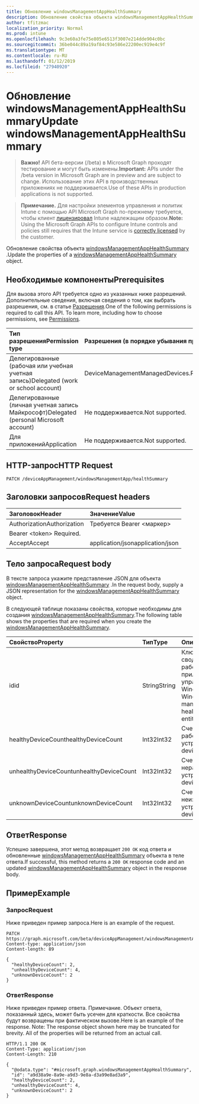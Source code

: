 ```yaml
---
title: Обновление windowsManagementAppHealthSummary
description: Обновление свойства объекта windowsManagementAppHealthSummary.
author: tfitzmac
localization_priority: Normal
ms.prod: intune
ms.openlocfilehash: 9c3e60a3fe75e805e6513f3007e214dde904c0bc
ms.sourcegitcommit: 36be044c89a19af84c93e586e22200ec919e4c9f
ms.translationtype: MT
ms.contentlocale: ru-RU
ms.lasthandoff: 01/12/2019
ms.locfileid: "27940920"
---
```

# <a name="update-windowsmanagementapphealthsummary"></a><span data-ttu-id="82c25-103">Обновление windowsManagementAppHealthSummary</span><span class="sxs-lookup"><span data-stu-id="82c25-103">Update windowsManagementAppHealthSummary</span></span>

> <span data-ttu-id="82c25-104">**Важно!** API бета-версии (/beta) в Microsoft Graph проходят тестирование и могут быть изменены.</span><span class="sxs-lookup"><span data-stu-id="82c25-104">**Important:** APIs under the /beta version in Microsoft Graph are in preview and are subject to change.</span></span> <span data-ttu-id="82c25-105">Использование этих API в производственных приложениях не поддерживается.</span><span class="sxs-lookup"><span data-stu-id="82c25-105">Use of these APIs in production applications is not supported.</span></span>

> <span data-ttu-id="82c25-106">**Примечание.** Для настройки элементов управления и политик Intune с помощью API Microsoft Graph по-прежнему требуется, чтобы клиент [лицензировал](https://go.microsoft.com/fwlink/?linkid=839381) Intune надлежащим образом.</span><span class="sxs-lookup"><span data-stu-id="82c25-106">**Note:** Using the Microsoft Graph APIs to configure Intune controls and policies still requires that the Intune service is [correctly licensed](https://go.microsoft.com/fwlink/?linkid=839381) by the customer.</span></span>

<span data-ttu-id="82c25-107">Обновление свойства объекта [windowsManagementAppHealthSummary](../resources/intune-devices-windowsmanagementapphealthsummary.md) .</span><span class="sxs-lookup"><span data-stu-id="82c25-107">Update the properties of a [windowsManagementAppHealthSummary](../resources/intune-devices-windowsmanagementapphealthsummary.md) object.</span></span>
## <a name="prerequisites"></a><span data-ttu-id="82c25-108">Необходимые компоненты</span><span class="sxs-lookup"><span data-stu-id="82c25-108">Prerequisites</span></span>
<span data-ttu-id="82c25-p102">Для вызова этого API требуется одно из указанных ниже разрешений. Дополнительные сведения, включая сведения о том, как выбрать разрешения, см. в статье [Разрешения](/graph/permissions-reference).</span><span class="sxs-lookup"><span data-stu-id="82c25-p102">One of the following permissions is required to call this API. To learn more, including how to choose permissions, see [Permissions](/graph/permissions-reference).</span></span>

|<span data-ttu-id="82c25-111">Тип разрешения</span><span class="sxs-lookup"><span data-stu-id="82c25-111">Permission type</span></span>|<span data-ttu-id="82c25-112">Разрешения (в порядке убывания привилегий)</span><span class="sxs-lookup"><span data-stu-id="82c25-112">Permissions (from most to least privileged)</span></span>|
|:---|:---|
|<span data-ttu-id="82c25-113">Делегированные (рабочая или учебная учетная запись)</span><span class="sxs-lookup"><span data-stu-id="82c25-113">Delegated (work or school account)</span></span>|<span data-ttu-id="82c25-114">DeviceManagementManagedDevices.ReadWrite.All</span><span class="sxs-lookup"><span data-stu-id="82c25-114">DeviceManagementManagedDevices.ReadWrite.All</span></span>|
|<span data-ttu-id="82c25-115">Делегированные (личная учетная запись Майкрософт)</span><span class="sxs-lookup"><span data-stu-id="82c25-115">Delegated (personal Microsoft account)</span></span>|<span data-ttu-id="82c25-116">Не поддерживается.</span><span class="sxs-lookup"><span data-stu-id="82c25-116">Not supported.</span></span>|
|<span data-ttu-id="82c25-117">Для приложений</span><span class="sxs-lookup"><span data-stu-id="82c25-117">Application</span></span>|<span data-ttu-id="82c25-118">Не поддерживается.</span><span class="sxs-lookup"><span data-stu-id="82c25-118">Not supported.</span></span>|

## <a name="http-request"></a><span data-ttu-id="82c25-119">HTTP-запрос</span><span class="sxs-lookup"><span data-stu-id="82c25-119">HTTP Request</span></span>
<!-- {
  "blockType": "ignored"
}
-->
``` http
PATCH /deviceAppManagement/windowsManagementApp/healthSummary
```

## <a name="request-headers"></a><span data-ttu-id="82c25-120">Заголовки запросов</span><span class="sxs-lookup"><span data-stu-id="82c25-120">Request headers</span></span>
|<span data-ttu-id="82c25-121">Заголовок</span><span class="sxs-lookup"><span data-stu-id="82c25-121">Header</span></span>|<span data-ttu-id="82c25-122">Значение</span><span class="sxs-lookup"><span data-stu-id="82c25-122">Value</span></span>|
|:---|:---|
|<span data-ttu-id="82c25-123">Authorization</span><span class="sxs-lookup"><span data-stu-id="82c25-123">Authorization</span></span>|<span data-ttu-id="82c25-124">Требуется Bearer &lt;маркер&gt;
</span><span class="sxs-lookup"><span data-stu-id="82c25-124">Bearer &lt;token&gt; Required.</span></span>|
|<span data-ttu-id="82c25-125">Accept</span><span class="sxs-lookup"><span data-stu-id="82c25-125">Accept</span></span>|<span data-ttu-id="82c25-126">application/json</span><span class="sxs-lookup"><span data-stu-id="82c25-126">application/json</span></span>|

## <a name="request-body"></a><span data-ttu-id="82c25-127">Тело запроса</span><span class="sxs-lookup"><span data-stu-id="82c25-127">Request body</span></span>
<span data-ttu-id="82c25-128">В тексте запроса укажите представление JSON для объекта [windowsManagementAppHealthSummary](../resources/intune-devices-windowsmanagementapphealthsummary.md) .</span><span class="sxs-lookup"><span data-stu-id="82c25-128">In the request body, supply a JSON representation for the [windowsManagementAppHealthSummary](../resources/intune-devices-windowsmanagementapphealthsummary.md) object.</span></span>

<span data-ttu-id="82c25-129">В следующей таблице показаны свойства, которые необходимы для создания [windowsManagementAppHealthSummary](../resources/intune-devices-windowsmanagementapphealthsummary.md).</span><span class="sxs-lookup"><span data-stu-id="82c25-129">The following table shows the properties that are required when you create the [windowsManagementAppHealthSummary](../resources/intune-devices-windowsmanagementapphealthsummary.md).</span></span>

|<span data-ttu-id="82c25-130">Свойство</span><span class="sxs-lookup"><span data-stu-id="82c25-130">Property</span></span>|<span data-ttu-id="82c25-131">Тип</span><span class="sxs-lookup"><span data-stu-id="82c25-131">Type</span></span>|<span data-ttu-id="82c25-132">Описание</span><span class="sxs-lookup"><span data-stu-id="82c25-132">Description</span></span>|
|:---|:---|:---|
|<span data-ttu-id="82c25-133">id</span><span class="sxs-lookup"><span data-stu-id="82c25-133">id</span></span>|<span data-ttu-id="82c25-134">String</span><span class="sxs-lookup"><span data-stu-id="82c25-134">String</span></span>|<span data-ttu-id="82c25-135">Ключ сущности сводки работоспособности приложения управления, Windows.</span><span class="sxs-lookup"><span data-stu-id="82c25-135">Key of the Windows management app health summary entity.</span></span>|
|<span data-ttu-id="82c25-136">healthyDeviceCount</span><span class="sxs-lookup"><span data-stu-id="82c25-136">healthyDeviceCount</span></span>|<span data-ttu-id="82c25-137">Int32</span><span class="sxs-lookup"><span data-stu-id="82c25-137">Int32</span></span>|<span data-ttu-id="82c25-138">Счетчик работоспособном устройства.</span><span class="sxs-lookup"><span data-stu-id="82c25-138">Healthy device count.</span></span>|
|<span data-ttu-id="82c25-139">unhealthyDeviceCount</span><span class="sxs-lookup"><span data-stu-id="82c25-139">unhealthyDeviceCount</span></span>|<span data-ttu-id="82c25-140">Int32</span><span class="sxs-lookup"><span data-stu-id="82c25-140">Int32</span></span>|<span data-ttu-id="82c25-141">Счетчик неработоспособные устройства.</span><span class="sxs-lookup"><span data-stu-id="82c25-141">Unhealthy device count.</span></span>|
|<span data-ttu-id="82c25-142">unknownDeviceCount</span><span class="sxs-lookup"><span data-stu-id="82c25-142">unknownDeviceCount</span></span>|<span data-ttu-id="82c25-143">Int32</span><span class="sxs-lookup"><span data-stu-id="82c25-143">Int32</span></span>|<span data-ttu-id="82c25-144">Счетчик неизвестные устройства.</span><span class="sxs-lookup"><span data-stu-id="82c25-144">Unknown device count.</span></span>|



## <a name="response"></a><span data-ttu-id="82c25-145">Ответ</span><span class="sxs-lookup"><span data-stu-id="82c25-145">Response</span></span>
<span data-ttu-id="82c25-146">Успешно завершена, этот метод возвращает `200 OK` код ответа и обновленные [windowsManagementAppHealthSummary](../resources/intune-devices-windowsmanagementapphealthsummary.md) объекта в теле ответа.</span><span class="sxs-lookup"><span data-stu-id="82c25-146">If successful, this method returns a `200 OK` response code and an updated [windowsManagementAppHealthSummary](../resources/intune-devices-windowsmanagementapphealthsummary.md) object in the response body.</span></span>

## <a name="example"></a><span data-ttu-id="82c25-147">Пример</span><span class="sxs-lookup"><span data-stu-id="82c25-147">Example</span></span>
### <a name="request"></a><span data-ttu-id="82c25-148">Запрос</span><span class="sxs-lookup"><span data-stu-id="82c25-148">Request</span></span>
<span data-ttu-id="82c25-149">Ниже приведен пример запроса.</span><span class="sxs-lookup"><span data-stu-id="82c25-149">Here is an example of the request.</span></span>
``` http
PATCH https://graph.microsoft.com/beta/deviceAppManagement/windowsManagementApp/healthSummary
Content-type: application/json
Content-length: 89

{
  "healthyDeviceCount": 2,
  "unhealthyDeviceCount": 4,
  "unknownDeviceCount": 2
}
```

### <a name="response"></a><span data-ttu-id="82c25-150">Ответ</span><span class="sxs-lookup"><span data-stu-id="82c25-150">Response</span></span>
<span data-ttu-id="82c25-p103">Ниже приведен пример ответа. Примечание. Объект ответа, показанный здесь, может быть усечен для краткости. Все свойства будут возвращены при фактическом вызове.</span><span class="sxs-lookup"><span data-stu-id="82c25-p103">Here is an example of the response. Note: The response object shown here may be truncated for brevity. All of the properties will be returned from an actual call.</span></span>
``` http
HTTP/1.1 200 OK
Content-Type: application/json
Content-Length: 210

{
  "@odata.type": "#microsoft.graph.windowsManagementAppHealthSummary",
  "id": "a9d38a9e-8a9e-a9d3-9e8a-d3a99e8ad3a9",
  "healthyDeviceCount": 2,
  "unhealthyDeviceCount": 4,
  "unknownDeviceCount": 2
}
```





